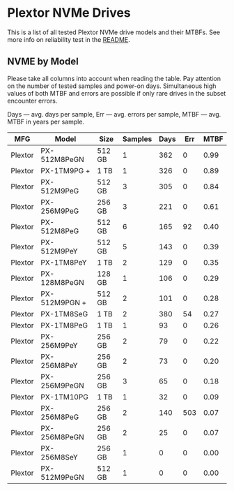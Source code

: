 Plextor NVMe Drives
===================

This is a list of all tested Plextor NVMe drive models and their MTBFs. See more
info on reliability test in the [README](https://github.com/linuxhw/SMART).

NVME by Model
------------

Please take all columns into account when reading the table. Pay attention on the
number of tested samples and power-on days. Simultaneous high values of both MTBF
and errors are possible if only rare drives in the subset encounter errors.

Days — avg. days per sample,
Err  — avg. errors per sample,
MTBF — avg. MTBF in years per sample.

| MFG       | Model              | Size   | Samples | Days  | Err   | MTBF |
|-----------|--------------------|--------|---------|-------|-------|------|
| Plextor   | PX-512M8PeGN       | 512 GB | 1       | 362   | 0     | 0.99   |
| Plextor   | PX-1TM9PG +        | 1 TB   | 1       | 326   | 0     | 0.89   |
| Plextor   | PX-512M9PeG        | 512 GB | 3       | 305   | 0     | 0.84   |
| Plextor   | PX-256M9PeG        | 256 GB | 3       | 221   | 0     | 0.61   |
| Plextor   | PX-512M8PeG        | 512 GB | 6       | 165   | 92    | 0.40   |
| Plextor   | PX-512M9PeY        | 512 GB | 5       | 143   | 0     | 0.39   |
| Plextor   | PX-1TM8PeY         | 1 TB   | 2       | 129   | 0     | 0.35   |
| Plextor   | PX-128M8PeGN       | 128 GB | 1       | 106   | 0     | 0.29   |
| Plextor   | PX-512M9PGN +      | 512 GB | 2       | 101   | 0     | 0.28   |
| Plextor   | PX-1TM8SeG         | 1 TB   | 2       | 380   | 54    | 0.27   |
| Plextor   | PX-1TM8PeG         | 1 TB   | 1       | 93    | 0     | 0.26   |
| Plextor   | PX-256M9PeY        | 256 GB | 2       | 79    | 0     | 0.22   |
| Plextor   | PX-256M8PeY        | 256 GB | 2       | 73    | 0     | 0.20   |
| Plextor   | PX-256M9PeGN       | 256 GB | 3       | 65    | 0     | 0.18   |
| Plextor   | PX-1TM10PG         | 1 TB   | 1       | 32    | 0     | 0.09   |
| Plextor   | PX-256M8PeG        | 256 GB | 2       | 140   | 503   | 0.07   |
| Plextor   | PX-256M8PeGN       | 256 GB | 2       | 25    | 0     | 0.07   |
| Plextor   | PX-256M8SeY        | 256 GB | 1       | 0     | 0     | 0.00   |
| Plextor   | PX-512M9PeGN       | 512 GB | 1       | 0     | 0     | 0.00   |
